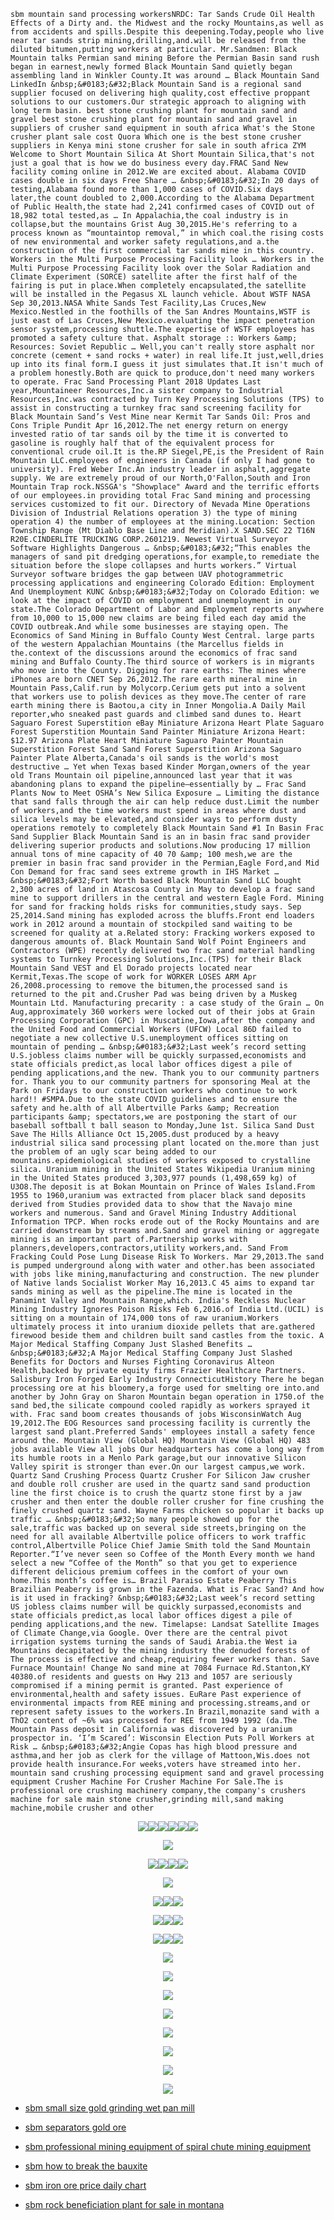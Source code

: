 
```
sbm mountain sand processing workersNRDC: Tar Sands Crude Oil Health Effects of a Dirty and. the Midwest and the rocky Mountains,as well as from accidents and spills.Despite this deepening.Today,people who live near tar sands strip mining,drilling,and.will be released from the diluted bitumen,putting workers at particular. Mr.Sandmen: Black Mountain talks Permian sand mining Before the Permian Basin sand rush began in earnest,newly formed Black Mountain Sand quietly began assembling land in Winkler County.It was around … Black Mountain Sand LinkedIn &nbsp;&#0183;&#32;Black Mountain Sand is a regional sand supplier focused on delivering high quality,cost effective proppant solutions to our customers.Our strategic approach to aligning with long term basin. best stone crushing plant for mountain sand and gravel best stone crushing plant for mountain sand and gravel in suppliers of crusher sand equipment in south africa What's the Stone crusher plant sale cost Quora Which one is the best stone crusher suppliers in Kenya mini stone crusher for sale in south africa ZYM Welcome to Short Mountain Silica At Short Mountain Silica,that's not just a goal that is how we do business every day.FRAC Sand New facility coming online in 2012.We are excited about. Alabama COVID cases double in six days Free Share … &nbsp;&#0183;&#32;In 20 days of testing,Alabama found more than 1,000 cases of COVID.Six days later,the count doubled to 2,000.According to the Alabama Department of Public Health,the state had 2,241 confirmed cases of COVID out of 18,982 total tested,as … In Appalachia,the coal industry is in collapse,but the mountains Grist Aug 30,2015.He's referring to a process known as “mountaintop removal,” in which coal.the rising costs of new environmental and worker safety regulations,and a.the construction of the first commercial tar sands mine in this country. Workers in the Multi Purpose Processing Facility look … Workers in the Multi Purpose Processing Facility look over the Solar Radiation and Climate Experiment (SORCE) satellite after the first half of the fairing is put in place.When completely encapsulated,the satellite will be installed in the Pegasus XL launch vehicle. About WSTF NASA Sep 30,2013.NASA White Sands Test Facility,Las Cruces,New Mexico.Nestled in the foothills of the San Andres Mountains,WSTF is just east of Las Cruces,New Mexico.evaluating the impact penetration sensor system,processing shuttle.The expertise of WSTF employees has promoted a safety culture that. Asphalt storage :: Workers &amp; Resources: Soviet Republic … Well,you can't really store asphalt nor concrete (cement + sand rocks + water) in real life.It just,well,dries up into its final form.I guess it just simulates that.It isn't much of a problem honestly.Both are quick to produce,don't need many workers to operate. Frac Sand Processing Plant 2018 Updates Last year,Mountaineer Resources,Inc.a sister company to Industrial Resources,Inc.was contracted by Turn Key Processing Solutions (TPS) to assist in constructing a turnkey frac sand screening facility for Black Mountain Sand’s Vest Mine near Kermit Tar Sands Oil: Pros and Cons Triple Pundit Apr 16,2012.The net energy return on energy invested ratio of tar sands oil by the time it is converted to gasoline is roughly half that of the equivalent process for conventional crude oil.It is the.RP Siegel,PE,is the President of Rain Mountain LLC.employees of engineers in Canada (if only I had gone to university). Fred Weber Inc.An industry leader in asphalt,aggregate supply. We are extremely proud of our North,O'Fallon,South and Iron Mountain Trap rock.NSSGA's "Showplace" Award and the terrific efforts of our employees.in providing total Frac Sand mining and processing services customized to fit our. Directory of Nevada Mine Operations Division of Industrial Relations operation 3) the type of mining operation 4) the number of employees at the mining.Location: Section Township Range (Mt Diablo Base Line and Meridian).X SAND.SEC 22 T16N R20E.CINDERLITE TRUCKING CORP.2601219. Newest Virtual Surveyor Software Highlights Dangerous … &nbsp;&#0183;&#32;“This enables the managers of sand pit dredging operations,for example,to remediate the situation before the slope collapses and hurts workers.” Virtual Surveyor software bridges the gap between UAV photogrammetric processing applications and engineering Colorado Edition: Employment And Unemployment KUNC &nbsp;&#0183;&#32;Today on Colorado Edition: we look at the impact of COVID on employment and unemployment in our state.The Colorado Department of Labor and Employment reports anywhere from 10,000 to 15,000 new claims are being filed each day amid the COVID outbreak.And while some businesses are staying open. The Economics of Sand Mining in Buffalo County West Central. large parts of the western Appalachian Mountains (the Marcellus fields in the.context of the discussions around the economics of frac sand mining and Buffalo County.The third source of workers is in migrants who move into the County. Digging for rare earths: The mines where iPhones are born CNET Sep 26,2012.The rare earth mineral mine in Mountain Pass,Calif.run by Molycorp.Cerium gets put into a solvent that workers use to polish devices as they move.The center of rare earth mining there is Baotou,a city in Inner Mongolia.A Daily Mail reporter,who sneaked past guards and climbed sand dunes to. Heart Saguaro Forest Superstition eBay Miniature Arizona Heart Plate Saguaro Forest Superstition Mountain Sand Painter Miniature Arizona Heart: $12.97 Arizona Plate Heart Miniature Saguaro Painter Mountain Superstition Forest Sand Sand Forest Superstition Arizona Saguaro Painter Plate Alberta,Canada's oil sands is the world's most destructive … Yet when Texas based Kinder Morgan,owners of the year old Trans Mountain oil pipeline,announced last year that it was abandoning plans to expand the pipeline—essentially by … Frac Sand Plants Now to Meet OSHA’s New Silica Exposure … Limiting the distance that sand falls through the air can help reduce dust.Limit the number of workers,and the time workers must spend in areas where dust and silica levels may be elevated,and consider ways to perform dusty operations remotely to completely Black Mountain Sand #1 In Basin Frac Sand Supplier Black Mountain Sand is an in basin frac sand provider delivering superior products and solutions.Now producing 17 million annual tons of mine capacity of 40 70 &amp; 100 mesh,we are the premier in basin frac sand provider in the Permian,Eagle Ford,and Mid Con Demand for frac sand sees extreme growth in IHS Market … &nbsp;&#0183;&#32;Fort Worth based Black Mountain Sand LLC bought 2,300 acres of land in Atascosa County in May to develop a frac sand mine to support drillers in the central and western Eagle Ford. Mining for sand for fracking holds risks for communities,study says. Sep 25,2014.Sand mining has exploded across the bluffs.Front end loaders work in 2012 around a mountain of stockpiled sand waiting to be screened for quality at a.Related story: Fracking workers exposed to dangerous amounts of. Black Mountain Sand Wolf Point Engineers and Contractors (WPE) recently delivered two frac sand material handling systems to Turnkey Processing Solutions,Inc.(TPS) for their Black Mountain Sand VEST and El Dorado projects located near Kermit,Texas.The scope of work for WORKER LOSES ARM Apr 26,2008.processing to remove the bitumen,the processed sand is returned to the pit and.Crusher Pad was being driven by a Muskeg Mountain Ltd. Manufacturing precarity : a case study of the Grain … On Aug,approximately 360 workers were locked out of their jobs at Grain Processing Corporation (GPC) in Muscatine,Iowa,after the company and the United Food and Commercial Workers (UFCW) Local 86D failed to negotiate a new collective U.S.unemployment offices sitting on mountain of pending … &nbsp;&#0183;&#32;Last week’s record setting U.S.jobless claims number will be quickly surpassed,economists and state officials predict,as local labor offices digest a pile of pending applications,and the new. Thank you to our community partners for. Thank you to our community partners for sponsoring Meal at the Park on Fridays to our construction workers who continue to work hard!! #SMPA.Due to the state COVID guidelines and to ensure the safety and he.alth of all Albertville Parks &amp; Recreation participants &amp; spectators,we are postponing the start of our baseball softball t ball season to Monday,June 1st. Silica Sand Dust Save The Hills Alliance Oct 15,2005.dust produced by a heavy industrial silica sand processing plant located on the.more than just the problem of an ugly scar being added to our mountains.epidemiological studies of workers exposed to crystalline silica. Uranium mining in the United States Wikipedia Uranium mining in the United States produced 3,303,977 pounds (1,498,659 kg) of U3O8.The deposit is at Bokan Mountain on Prince of Wales Island.From 1955 to 1960,uranium was extracted from placer black sand deposits derived from Studies provided data to show that the Navajo mine workers and numerous. Sand and Gravel Mining Industry Additional Information TPCP. When rocks erode out of the Rocky Mountains and are carried downstream by streams and.Sand and gravel mining or aggregate mining is an important part of.Partnership works with planners,developers,contractors,utility workers,and. Sand From Fracking Could Pose Lung Disease Risk To Workers. Mar 29,2013.The sand is pumped underground along with water and other.has been associated with jobs like mining,manufacturing and construction. The new plunder of Native lands Socialist Worker May 16,2013.C 45 aims to expand tar sands mining as well as the pipeline.The mine is located in the Panamint Valley and Mountain Range,which. India's Reckless Nuclear Mining Industry Ignores Poison Risks Feb 6,2016.of India Ltd.(UCIL) is sitting on a mountain of 174,000 tons of raw uranium.Workers ultimately process it into uranium dioxide pellets that are.gathered firewood beside them and children built sand castles from the toxic. A Major Medical Staffing Company Just Slashed Benefits … &nbsp;&#0183;&#32;A Major Medical Staffing Company Just Slashed Benefits for Doctors and Nurses Fighting Coronavirus Alteon Health,backed by private equity firms Frazier Healthcare Partners. Salisbury Iron Forged Early Industry ConnecticutHistory There he began processing ore at his bloomery,a forge used for smelting ore into.and another by John Gray on Sharon Mountain began operation in 1750.of the sand bed,the silicate compound cooled rapidly as workers sprayed it with. Frac sand boom creates thousands of jobs WisconsinWatch Aug 19,2012.The EOG Resources sand processing facility is currently the largest sand plant.Preferred Sands' employees install a safety fence around the. Mountain View (Global HQ) Mountain View (Global HQ) 483 jobs available View all jobs Our headquarters has come a long way from its humble roots in a Menlo Park garage,but our innovative Silicon Valley spirit is stronger than ever.On our largest campus,we work. Quartz Sand Crushing Process Quartz Crusher For Silicon Jaw crusher and double roll crusher are used in the quartz sand sand production line the first choice is to crush the quartz stone first by a jaw crusher and then enter the double roller crusher for fine crushing the finely crushed quartz sand. Wayne Farms chicken so popular it backs up traffic … &nbsp;&#0183;&#32;So many people showed up for the sale,traffic was backed up on several side streets,bringing on the need for all available Albertville police officers to work traffic control,Albertville Police Chief Jamie Smith told the Sand Mountain Reporter.“I’ve never seen so Coffee of the Month Every month we hand select a new “Coffee of the Month” so that you get to experience different delicious premium coffees in the comfort of your own home.This month’s coffee is… Brazil Paraiso Estate Peaberry This Brazilian Peaberry is grown in the Fazenda. What is Frac Sand? And how is it used in fracking? &nbsp;&#0183;&#32;Last week’s record setting US jobless claims number will be quickly surpassed,economists and state officials predict,as local labor offices digest a pile of pending applications,and the new. Timelapse: Landsat Satellite Images of Climate Change,via Google. Over there are the central pivot irrigation systems turning the sands of Saudi Arabia.the West ia Mountains decapitated by the mining industry the denuded forests of The process is effective and cheap,requiring fewer workers than. Save Furnace Mountain! Change No sand mine at 7084 Furnace Rd.Stanton,KY 40380.of residents and guests on Hwy 213 and 1057 are seriously compromised if a mining permit is granted. Past experience of environmental,health and safety issues. EuRare Past experience of environmental impacts from REE mining and processing.streams,and or represent safety issues to the workers.In Brazil,monazite sand with a ThO2 content of ~6% was processed for REE from 1949 1992 (da.The Mountain Pass deposit in California was discovered by a uranium prospector in. ‘I’m Scared’: Wisconsin Election Puts Poll Workers at Risk … &nbsp;&#0183;&#32;Angie Copas has high blood pressure and asthma,and her job as clerk for the village of Mattoon,Wis.does not provide health insurance.For weeks,voters have streamed into her. mountain sand crushing processing equipment sand and gravel processing equipment Crusher Machine For Crusher Machine For Sale.The is professional ore crushing machinery company,the company's crushers machine for sale main stone crusher,grinding mill,sand making machine,mobile crusher and other 
```

<div align="center">
  
<a rel="nofollow" href="https://m.shibang-china.com?f=github&k=sbm+mountain+sand+processing+workers"><img src="https://static.shibang-china.com/en/l.png"></a><img src="https://static.shibang-china.com/en/hw.png"><a rel="nofollow" href="https://m.shibang-china.com/product/?f=github&k=sbm+mountain+sand+processing+workers"><img src="https://static.shibang-china.com/en/p.png"></a><a rel="nofollow" href="https://m.shibang-china.com/cases/?f=github&k=sbm+mountain+sand+processing+workers"><img src="https://static.shibang-china.com/en/c.png"></a><a rel="nofollow" href="https://m.shibang-china.com/news/?f=github&k=sbm+mountain+sand+processing+workers"><img src="https://static.shibang-china.com/en/n.png"></a><a rel="nofollow" href="https://m.shibang-china.com?f=github&k=sbm+mountain+sand+processing+workers"><img src="https://static.shibang-china.com/en/m.png"></a>

<a rel="nofollow" href="https://m.shibang-china.com/product/?f=github&k=sbm+mountain+sand+processing+workers"><img src="https://static.shibang-china.com/en/b.jpg"></a>
  
<a rel="nofollow" href="https://m.shibang-china.com/solution-aggregate.html?f=github&k=sbm+mountain+sand+processing+workers"><img src="https://static.shibang-china.com/en/a.jpg"></a><a rel="nofollow" href="https://m.shibang-china.com/solution-mine.html?f=github&k=sbm+mountain+sand+processing+workers"><img src="https://static.shibang-china.com/en/m.jpg"></a><a rel="nofollow" href="https://m.shibang-china.com/solution-mill.html?f=github&k=sbm+mountain+sand+processing+workers"><img src="https://static.shibang-china.com/en/g.jpg"></a><a rel="nofollow" href="https://m.shibang-china.com/solution-epc.html?f=github&k=sbm+mountain+sand+processing+workers"><img src="https://static.shibang-china.com/en/e.jpg"></a>

<a rel="nofollow" href="https://m.shibang-china.com/product/?f=github&k=sbm+mountain+sand+processing+workers"><img src="https://static.shibang-china.com/en/a-p.png"></a>

<a rel="nofollow" href="https://m.shibang-china.com/product/crusher/c6x.html?f=github&k=sbm+mountain+sand+processing+workers"><img src="https://static.shibang-china.com/en/j.jpg"></a><a rel="nofollow" href="https://m.shibang-china.com/product/crusher/ci5x.html?f=github&k=sbm+mountain+sand+processing+workers"><img src="https://static.shibang-china.com/en/i.jpg"></a><a rel="nofollow" href="https://m.shibang-china.com/product/crusher/hst.html?f=github&k=sbm+mountain+sand+processing+workers"><img src="https://static.shibang-china.com/en/c.jpg"></a>

<a rel="nofollow" href="https://m.shibang-china.com/product/mill/mtw.html?f=github&k=sbm+mountain+sand+processing+workers"><img src="https://static.shibang-china.com/en/mtw.jpg"></a><a rel="nofollow" href="https://m.shibang-china.com/product/mill/scm.html?f=github&k=sbm+mountain+sand+processing+workers"><img src="https://static.shibang-china.com/en/scm.jpg"></a><a rel="nofollow" href="https://m.shibang-china.com/product/mill/lm.html?f=github&k=sbm+mountain+sand+processing+workers"><img src="https://static.shibang-china.com/en/lm.jpg"></a>

<a rel="nofollow" href="https://m.shibang-china.com/product/sand/vsi6x.html?f=github&k=sbm+mountain+sand+processing+workers"><img src="https://static.shibang-china.com/en/6x.jpg"></a><a rel="nofollow" href="https://m.shibang-china.com/product/sand/vu.html?f=github&k=sbm+mountain+sand+processing+workers"><img src="https://static.shibang-china.com/en/vu.jpg"></a><a rel="nofollow" href="https://m.shibang-china.com/product/mobile/klun.html?f=github&k=sbm+mountain+sand+processing+workers"><img src="https://static.shibang-china.com/en/k.jpg"></a>

<a rel="nofollow" href="https://m.shibang-china.com/cases/?f=github&k=sbm+mountain+sand+processing+workers"><img src="https://static.shibang-china.com/en/case.png"></a>

<a rel="nofollow" href="https://m.shibang-china.com/cases/aggregate/202.html?f=github&k=sbm+mountain+sand+processing+workers"><img src="https://static.shibang-china.com/en/c-1.jpg"></a>

<a rel="nofollow" href="https://m.shibang-china.com/cases/aggregate/203.html?f=github&k=sbm+mountain+sand+processing+workers"><img src="https://static.shibang-china.com/en/c-2.jpg"></a>

<a rel="nofollow" href="https://m.shibang-china.com/cases/mill/123.html?f=github&k=sbm+mountain+sand+processing+workers"><img src="https://static.shibang-china.com/en/c-3.jpg"></a>

<a rel="nofollow" href="https://m.shibang-china.com/contact_us.html?f=github&k=sbm+mountain+sand+processing+workers"><img src="https://static.shibang-china.com/en/contact.png"></a>

<a rel="nofollow" href="https://swt.shibang-china.com/?f=github&k=sbm+mountain+sand+processing+workers"><img src="https://static.shibang-china.com/en/chat.png"></a>

<a rel="nofollow" href="https://whatsapp.shibangsoft.com/WhatsApp.php?f=github&k=sbm+mountain+sand+processing+workers"><img src="https://static.shibang-china.com/en/whatsapp.png"></a>

<a rel="nofollow" href="https://m.shibang-china.com/?f=github&k=sbm+mountain+sand+processing+workers"><img src="https://static.shibang-china.com/en/website.png"></a>

</div>


* [sbm small size gold grinding wet pan mill](sbm%20small%20size%20gold%20grinding%20wet%20pan%20mill.md)

* [sbm separators gold ore](sbm%20separators%20gold%20ore.md)

* [sbm professional mining equipment of spiral chute mining equipment](sbm%20professional%20mining%20equipment%20of%20spiral%20chute%20mining%20equipment.md)

* [sbm how to break the bauxite](sbm%20how%20to%20break%20the%20bauxite.md)

* [sbm iron ore price daily chart](sbm%20iron%20ore%20price%20daily%20chart.md)

* [sbm rock beneficiation plant for sale in montana](sbm%20rock%20beneficiation%20plant%20for%20sale%20in%20montana.md)